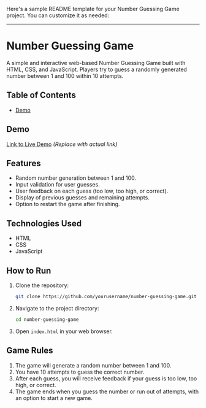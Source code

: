 Here's a sample README template for your Number Guessing Game project. You can customize it as needed:

---

# Number Guessing Game

A simple and interactive web-based Number Guessing Game built with HTML, CSS, and JavaScript. Players try to guess a randomly generated number between 1 and 100 within 10 attempts.

## Table of Contents

- [Demo](#demo)

## Demo

[Link to Live Demo](#https://ankur200.github.io/Guess_The_Number/) *(Replace with actual link)*

## Features

- Random number generation between 1 and 100.
- Input validation for user guesses.
- User feedback on each guess (too low, too high, or correct).
- Display of previous guesses and remaining attempts.
- Option to restart the game after finishing.

## Technologies Used

- HTML
- CSS
- JavaScript

## How to Run

1. Clone the repository:
   ```bash
   git clone https://github.com/yourusername/number-guessing-game.git
   ```
2. Navigate to the project directory:
   ```bash
   cd number-guessing-game
   ```
3. Open `index.html` in your web browser.

## Game Rules

1. The game will generate a random number between 1 and 100.
2. You have 10 attempts to guess the correct number.
3. After each guess, you will receive feedback if your guess is too low, too high, or correct.
4. The game ends when you guess the number or run out of attempts, with an option to start a new game.
